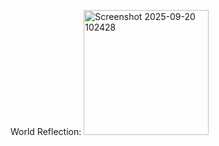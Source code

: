 World Reflection:
<img width="200" height="200" alt="Screenshot 2025-09-20 102428" src="https://github.com/user-attachments/assets/c2f692d9-11cf-42f6-87a1-b010e4064592" />
